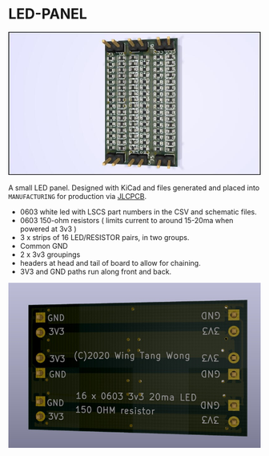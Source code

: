 # LED-PANEL

![](images/LED_STRIP_FRONT.jpg)

A small LED panel. Designed with KiCad and files generated and placed into `MANUFACTURING` for production via [JLCPCB](http://www.jlcpcb.com/).

* 0603 white led with LSCS part numbers in the CSV and schematic files.
* 0603 150-ohm resistors ( limits current to around 15-20ma when powered at 3v3 )
* 3 x strips of 16 LED/RESISTOR pairs, in two groups.
* Common GND
* 2 x 3v3 groupings
* headers at head and tail of board to allow for chaining.
* 3V3 and GND paths run along front and back.

![](images/LED_STRIP_BACK.jpg)

